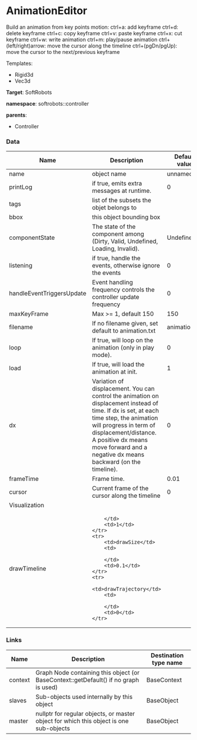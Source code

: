 <!-- generate_doc -->
# AnimationEditor

Build an animation from key points motion: 
ctrl+a: add keyframe 
ctrl+d: delete keyframe 
ctrl+c: copy keyframe 
ctrl+v: paste keyframe 
ctrl+x: cut keyframe 
ctrl+w: write animation 
ctrl+m: play/pause animation 
ctrl+(left/right)arrow: move the cursor along the timeline 
ctrl+(pgDn/pgUp): move the cursor to the next/previous keyframe


Templates:

- Rigid3d
- Vec3d

__Target__: SoftRobots

__namespace__: softrobots::controller

__parents__:

- Controller

### Data

<table>
    <thead>
        <tr>
            <th>Name</th>
            <th>Description</th>
            <th>Default value</th>
        </tr>
    </thead>
    <tbody>
	<tr>
		<td>name</td>
		<td>
object name
		</td>
		<td>unnamed</td>
	</tr>
	<tr>
		<td>printLog</td>
		<td>
if true, emits extra messages at runtime.
		</td>
		<td>0</td>
	</tr>
	<tr>
		<td>tags</td>
		<td>
list of the subsets the objet belongs to
		</td>
		<td></td>
	</tr>
	<tr>
		<td>bbox</td>
		<td>
this object bounding box
		</td>
		<td></td>
	</tr>
	<tr>
		<td>componentState</td>
		<td>
The state of the component among (Dirty, Valid, Undefined, Loading, Invalid).
		</td>
		<td>Undefined</td>
	</tr>
	<tr>
		<td>listening</td>
		<td>
if true, handle the events, otherwise ignore the events
		</td>
		<td>0</td>
	</tr>
	<tr>
		<td>handleEventTriggersUpdate</td>
		<td>
Event handling frequency controls the controller update frequency
		</td>
		<td>0</td>
	</tr>
	<tr>
		<td>maxKeyFrame</td>
		<td>
Max >= 1, default 150
		</td>
		<td>150</td>
	</tr>
	<tr>
		<td>filename</td>
		<td>
If no filename given, set default to animation.txt
		</td>
		<td>animation.txt</td>
	</tr>
	<tr>
		<td>loop</td>
		<td>
If true, will loop on the animation (only in play mode).
		</td>
		<td>0</td>
	</tr>
	<tr>
		<td>load</td>
		<td>
If true, will load the animation at init.
		</td>
		<td>1</td>
	</tr>
	<tr>
		<td>dx</td>
		<td>
Variation of displacement. You can control the animation on displacement instead of time.
If dx is set, at each time step, the animation will progress in term of displacement/distance.
A positive dx means move forward and a negative dx means backward (on the timeline).
		</td>
		<td>0</td>
	</tr>
	<tr>
		<td>frameTime</td>
		<td>
Frame time.
		</td>
		<td>0.01</td>
	</tr>
	<tr>
		<td>cursor</td>
		<td>
Current frame of the cursor along the timeline
		</td>
		<td>0</td>
	</tr>
	<tr>
		<td colspan="3">Visualization</td>
	</tr>
	<tr>
		<td>drawTimeline</td>
		<td>

		</td>
		<td>1</td>
	</tr>
	<tr>
		<td>drawSize</td>
		<td>

		</td>
		<td>0.1</td>
	</tr>
	<tr>
		<td>drawTrajectory</td>
		<td>

		</td>
		<td>0</td>
	</tr>

</tbody>
</table>

### Links


| Name | Description | Destination type name |
| ---- | ----------- | --------------------- |
|context|Graph Node containing this object (or BaseContext::getDefault() if no graph is used)|BaseContext|
|slaves|Sub-objects used internally by this object|BaseObject|
|master|nullptr for regular objects, or master object for which this object is one sub-objects|BaseObject|

